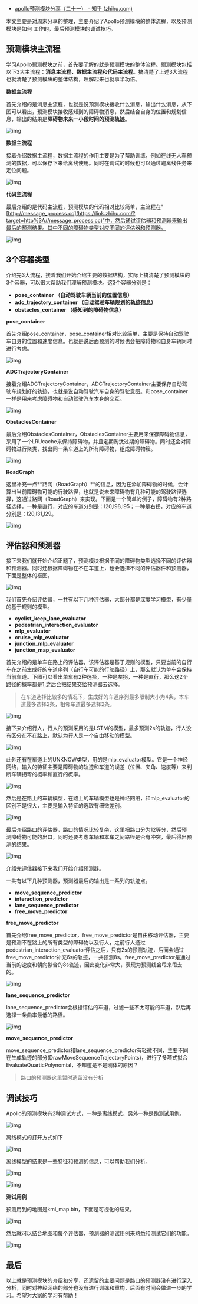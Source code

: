 - [apollo预测模块分享（二十一） - 知乎 (zhihu.com)](https://zhuanlan.zhihu.com/p/367557601)

本文主要是对周末分享的整理，主要介绍了Apollo预测模块的整体流程，以及预测模块是如何 工作的，最后预测模块的调试技巧。

## 预测模块主流程

学习Apollo预测模块之前，首先要了解的就是预测模块的整体流程。预测模块包括以下3大主流程：**消息主流程、数据主流程和代码主流程**。搞清楚了上述3大流程也就清楚了预测模块的整体结构，理解起来也就事半功倍。

**数据主流程**

首先介绍的是消息主流程，也就是说预测模块接收什么消息，输出什么消息，从下图可以看出，预测模块接收感知到的障碍物消息，然后结合自身的位置和规划信息，输出的结果是**障碍物未来一小段时间的预测轨迹**。

![img](https://pic2.zhimg.com/80/v2-be0f8ab5317f752d05c03d76ffc80849_720w.jpg)

**数据主流程**

接着介绍数据主流程，数据主流程的作用主要是为了帮助训练，例如在线无人车预测的数据，可以保存下来给离线使用。同时在调试的时候也可以通过跑离线任务来定位问题。

![img](https://pic2.zhimg.com/80/v2-f57b7c2bb5f954187bce380c48e72f55_720w.jpg)

**代码主流程**

最后介绍的是代码主流程，预测模块的代码相对比较简单，主流程在"[http://message_process.cc](https://link.zhihu.com/?target=http%3A//message_process.cc)"中，然后通过评估器和预测器来输出最后的预测结果。其中不同的障碍物类型对应不同的评估器和预测器。

![img](https://pic3.zhimg.com/80/v2-81a635e3e017d8d358c5bc27137e18da_720w.jpg)



## 3个容器类型

介绍完3大流程，接着我们开始介绍主要的数据结构，实际上搞清楚了预测模块的3个容器，可以很大帮助我们理解预测模块。这3个容器分别是：

- **pose_container （自动驾驶车辆当前的位置信息）**
- **adc_trajectory_container （自动驾驶车辆规划的轨迹信息）**
- **obstacles_container （感知到的障碍物信息）**



**pose_container**

首先介绍pose_container，pose_container相对比较简单，主要是保持自动驾驶车自身的位置和速度信息。也就是说后面预测的时候也会把障碍物和自身车辆同时进行考虑。

![img](https://pic3.zhimg.com/80/v2-3cdb2c3e6109e25dde0a6c00c5db99ea_720w.jpg)



**ADCTrajectoryContainer**

接着介绍ADCTrajectoryContainer，ADCTrajectoryContainer主要保存自动驾驶车规划好的轨迹，也就是说自动驾驶汽车自身的驾驶意图。和pose_container一样是用来考虑障碍物和自动驾驶汽车本身的交互。

![img](https://pic2.zhimg.com/80/v2-737ae2e1e88702c5fd19466bc4b611ad_720w.jpg)



**ObstaclesContainer**

最后介绍ObstaclesContainer，ObstaclesContainer主要用来保存障碍物信息，采用了一个LRUcache来保持障碍物，并且定期淘汰过期的障碍物。同时还会对障碍物进行聚类，找出同一条车道上的所有障碍物，组成障碍物簇。

![img](https://pic4.zhimg.com/80/v2-2b87071f65614d02fe7c16acb7c82dc3_720w.jpg)



**RoadGraph**

这里补充一点**路网（RoadGraph）**的信息，因为在添加障碍物的时候，会计算出当前障碍物可能的行驶路径，也就是说未来障碍物有几种可能的驾驶路径选择，这通过路网（RoadGraph）来实现。下面是一个简单的例子，障碍物有2种路径选择，一种是直行，对应的车道分别是：l20,l98,l95；一种是右拐，对应的车道分别是：l20,l31,l29。

![img](https://pic3.zhimg.com/80/v2-09b37e75f6580534937ac4bb9c008c66_720w.jpg)



## 评估器和预测器

接下来我们就开始介绍正题了，预测模块根据不同的障碍物类型选择不同的评估器和预测器。同时还根据障碍物在不在车道上，也会选择不同的评估器件和预测器，下面是整体的框图。

![img](https://pic3.zhimg.com/80/v2-5b671d353dcc46b0fb25e55d8a35deb2_720w.jpg)



我们首先介绍评估器，一共有以下几种评估器，大部分都是深度学习模型，有少量的基于规则的模型。

- **cyclist_keep_lane_evaluator**
- **pedestrian_interaction_evaluator**
- **mlp_evaluator**
- **cruise_mlp_evaluator**
- **junction_mlp_evaluator**
- **junction_map_evaluator**

首先介绍的是单车在路上的评估器，该评估器是基于规则的模型，只要当前的自行车在之前生成好的车道序列（自行车可能的行驶路径）上，那么就认为单车会保持当前车道。下图可以看出单车有2种选择，一种是左拐，一种是直行，那么这2个路径的概率都是1,之后会把结果交给预测器去选择。

> 在车道选择比较多的情况下，生成好的车道序列最多限制大小为4条，本车道最多选择2条，相邻车道最多选择2条。

![img](https://pic3.zhimg.com/80/v2-6ce436793a92110b747328d8f94d1b5a_720w.jpg)

接下来介绍行人，行人的预测采用的是LSTM的模型，最多预测2s的轨迹，行人没有区分在不在路上，默认为行人是一个自由移动的模型。

![img](https://pic4.zhimg.com/80/v2-be6ec2590af672f760b0da3177ae48cb_720w.jpg)

此外还有在车道上的UNKNOW类型，用的是mlp_evaluator模型。它是一个神经网络，输入的特征主要是障碍物的轨迹和车道的误差（位置、夹角、速度等）来判断车辆拐弯的概率和直行的概率。

![img](https://pic4.zhimg.com/80/v2-6fa324186e36453244087d8df2b41d47_720w.jpg)

然后是在路上的车辆模型，在路上的车辆模型也是神经网络，和mlp_evaluator的区别不是很大，主要是输入特征的选取有细微差别。

![img](https://pic1.zhimg.com/80/v2-892e20635207f078659062669dc46e1c_720w.jpg)

最后介绍路口的评估器，路口的情况比较复杂，这里把路口分为12等分，然后预测障碍物可能的出口，同时还要考虑车辆和本车之间路径是否有冲突，最后得出预测的结果。

![img](https://pic3.zhimg.com/80/v2-6d65d5f91a6259563666a66fa4f8daca_720w.jpg)

介绍完评估器接下来我们开始介绍预测器。

一共有以下几种预测器，预测器最后的输出是一系列的轨迹点。

- **move_sequence_predictor**
- **interaction_predictor**
- **lane_sequence_predictor**
- **free_move_predictor**



**free_move_predictor**

首先介绍free_move_predictor，free_move_predictor是自由移动评估器，主要是预测不在路上的所有类型的障碍物以及行人，之前行人通过pedestrian_interaction_evaluator评估之后，只有2s的预测轨迹，后面会通过free_move_predictor补充6s的轨迹，一共预测8s。free_move_predictor是通过当前的速度和朝向拟合的8s轨迹，因此变化非常大，表现为预测线会甩来甩去的。

![img](https://pic4.zhimg.com/80/v2-7b5fddf0bb57ffba68cbd49ad3b0494f_720w.jpg)

**lane_sequence_predictor**

lane_sequence_predictor会根据评估的车道，过滤一些不太可能的车道，然后再选择一条曲率最低的路径。

![img](https://pic3.zhimg.com/80/v2-45258fa9223cf0f3dcac46ffa40b1a26_720w.jpg)

**move_sequence_predictor**

move_sequence_predictor和lane_sequence_predictor有轻微不同，主要不同在生成轨迹的部分(DrawMoveSequenceTrajectoryPoints)，进行了多项式拟合EvaluateQuarticPolynomial，不知道是不是刚体的原因？

> 路口的预测器这里暂时遗留没有分析



## 调试技巧

Apollo的预测模块有2种调试方式，一种是离线模式，另外一种是跑测试用例。

![img](https://pic3.zhimg.com/80/v2-684c5fce149c6f610c368086a300ee9a_720w.jpg)

离线模式的打开方式如下

![img](https://pic1.zhimg.com/80/v2-f5f7507fa3b669a17cceec2e3633b54c_720w.jpg)

离线模型的结果是一些特征和预测的信息，可以帮助我们分析。

![img](https://pic2.zhimg.com/80/v2-bc2a272ab7ad377f5e81e65bbbea3009_720w.jpg)

![img](https://pic1.zhimg.com/80/v2-532036e930d3f52a3d84e2dfaa8eb648_720w.jpg)

**测试用例**

预测用到的地图是kml_map.bin，下面是可视化的结果。

![img](https://pic2.zhimg.com/80/v2-4ab25c60d35305825468839d0c1ee1a1_720w.jpg)

然后就可以结合地图和每个评估器、预测器的测试用例来熟悉和测试它们的功能。

![img](https://pic1.zhimg.com/80/v2-1f15863a48509496541432027505867c_720w.jpg)



## 最后

以上就是预测模块的介绍和分享，还遗留的主要问题是路口的预测器没有进行深入分析，同时对神经网络的部分也没有进行训练和重构，后面有时间会做进一步的学习。希望对大家的学习有帮助！